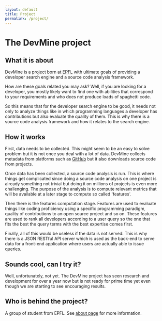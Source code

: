 ```yaml
---
layout: default
title: Project
permalink: /project/
---
```


# The DevMine project

## What it is about

DevMine is a project born at [EPFL](http://information.epfl.ch/introduction)
with ultimate goals of providing a developer search engine and a source code
analysis framework.

How are these goals related you may ask? Well, if you are looking for a
developer, you mostly likely want to find one with abilities that correspond to
your requirements and who does not produce loads of spaghetti code.

So this means that for the developer search engine to be good, it needs not only
to analyze things like in which programming languages a developer has
contributions but also evaluate the quality of them. This is why there is a
source code analysis framework and how it relates to the search engine.

## How it works

First, data needs to be collected. This might seem to be an easy to solve
problem but it is not once you deal with a lot of data.
DevMine collects metadata from platforms such as [GitHub](https://github.com/)
but it also downloads source code from projects.

Once data has been collected, a source code analysis is run. This is where
things get complicated since doing a source code analysis on one project is
already something not trivial but doing it on millions of projects is even more
challenging. The purpose of the analysis is to compute relevant metrics that
will be available at a later stage to compute so called 'features'.

Then there is the features computation stage. Features are used to evaluate
things like coding proficiency using a specific programming paradigm, quality of
contributions to an open source project and so on. These features are used to
rank all developers according to a user query so the one that fits the best the
query terms with the best expertise comes first.

Finally, all of this would be useless if the data is not served. This is why
there is a JSON RESTful API server which is used as the back-end to serve data
for a front-end application where users are actually able to issue queries.

## Sounds cool, can I try it?

Well, unfortunately, not yet. The DevMine project has seen research and
development for over a year now but is not ready for prime time yet even
though we are starting to see encouraging results.

## Who is behind the project?

A group of student from EPFL. See [about page](/about/) for more information.
